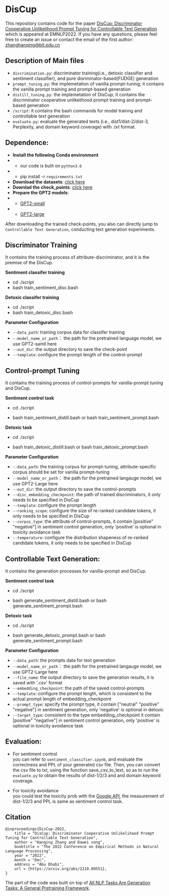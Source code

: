
# DisCup
This repository contains code for the paper [DisCup: Discriminator Cooperative Unlikelihood Prompt Tuning for Controllable Text Generation](https://arxiv.org/abs/2210.09551) which is appeared at EMNLP2022. If you have any questions, please feel free to create an issue or contact the email of the first author: zhanghanqing@bit.edu.cn

## Description of Main files 
- `discrimination.py`: discriminator training(i.e., detoxic classifier and sentiment classifier), and pure disriminator-based(FUDGE) generation
- `prompt_tuning.py`: the implemetation of vanilla prompt-tuning; it contains the vanilla prompt training and prompt-based generation
- `distill_tuning.py`: the implemetation of DisCup; it contains the discriminator cooperative unlikelihood prompt training and prompt-based generation
- `/script`: it contains the bash commands for model trainng and controllable text generation
- `evaluate.py`: evaluate the generated texts (i.e., dist1/dist-2/dist-3, Perplexity, and domain keyword coverage) with *.txt* format.


## Dependence:

- **Install the following Conda environment**
- - our code is bulit on `python3.6`
- - pip install -r `requirements.txt`
- **Download the datasets**: [click here](https://drive.google.com/file/d/1jeBGqImwkGJhEELDMUbIP4n0nAbR58Ox/view?usp=sharing)
- **Downlad the check_points**: [click here](https://drive.google.com/file/d/1k4qSpYhuS1SYWL0SVmQ6CuSH_PdAYjdc/view?usp=sharing)
- **Prepare the GPT2 models**:
- - [GPT2-small](https://huggingface.co/gpt2)
- - [GPT2-large](https://huggingface.co/gpt2-large)

After downloading the trained check-points, you also can directly jump to `Controllable Text Generation`, conducting text generation experiments.

## Discriminator Training
It contains the training process of attribute-discriminator, and it is the premise of the DisCup.


**Sentiment classifer training**
- cd ./script
- bash train_sentiment_disc.bash

**Detoxic classifer training**
- cd ./script
- bash train_detoxic_disc.bash

**Parameter Configuration** 
- `--data_path`: training corpus data for classifer training
- `--model_name_or_path`： the path for the pretrained language model, we use GPT2-samll here
- `--out_dir`: the output directory  to save the check-point
- `--template`: configure the prompt length of the control-prompt


## Control-prompt Tuning

It contains the training process of control-prompts for vanilla-prompt tuning and DisCup.

**Sentiment control task**
- cd ./script

- bash train_sentiment_distill.bash or bash train_sentiment_prompt.bash


**Detoxic task**
- cd ./script

- bash train_detoxic_distill.bash or bash train_detoxic_prompt.bash

**Parameter Configuration**

- `--data_path`:  the training corpus for prompt-tuning, attribute-specific corpus should  be set for vanilla prompt-tuning  
- `--model_name_or_path`： the path for the pretrained langauge model, we use GPT2-Large here
- `--out_dir`: the output directory to save the control-prompts
- `--disc_embedding_checkpoint`: the path of trained discriminators, it only needs to be specified in DisCup
- `--template`: configure the prompt length
- `--ranking_scope`: configure the size of re-ranked candidate tokens, it only needs to be specified in DisCup
- `--corpus_type`: the attribute of control-prompts, it contain [positive" "negative"] in sentiment control generation, only 'positive' is optional in toxicity avoidance task
- `--temperature`: configure the distribution shapeness of re-ranked candidate tokens, it only needs to be specified in DisCup


## Controllable Text Generation:
It contains the generation processes for vanilla-prompt and DisCup.


**Sentiment control task**
- cd ./script

- bash generate_sentiment_distill.bash or bash generate_sentiment_prompt.bash

**Detoxic task**
- cd ./script

- bash generate_detoxic_prompt.bash or bash generate_sentiment_prompt.bash


**Parameter Configuration**

- `--data_path`:  the prompts data for text generation
- `--model_name_or_path`： the path for the pretrained langauge model, we use GPT2-Large here
- `--file_name`: the output directory to save the generation results, it is saved with '.csv' format
- `--embedding_checkpoint`: the path of the saved control-prompts
- `--template`: configure the prompt length, which is consistent to the actual prompt length of embedding_checkpoint
- `--prompt_type`: specify the prompt type, it contain ["neutral" "positive" "negative"] in sentiment generation, only 'negative' is  optional in detoxic
- `--target_type`: consistent to the type embedding_checkpoint it contain [positive" "negative"] in sentiment control generation, only 'positive' is optional in toxicity avoidance task


## Evaluation:
- For sentiment control \
  you can refer to `sentiment_classifier.ipynb`, and evaluate the correctness and PPL of your generated csv file. Then, you can convert the csv file to txt, using the function save_csv_to_text, so as to run the `evaluate.py` to obtain the results of dist-1/2/3 and and domain keyword coverage.

- For toxicity avoidance \
  you could test the toxicity prob with the [Google API](https://perspectiveapi.com/), the measurement of dist-1/2/3 and  PPL is same as sentiment control task.

## Citation
```
@inproceedings{DisCup-2022,
    title = "DisCup: Discriminator Cooperative Unlikelihood Prompt Tuning for Controllable Text Generation",
    author = "Hanqing Zhang and Dawei song",
    booktitle = "The 2022 Conference on Empirical Methods in Natural Language Processing",
    year = "2022",
    month = "Dec",
    address = "Abu Dhabi",
    url = {https://arxiv.org/abs/2210.09551},
}
```

The part of the code was built on top of [All NLP Tasks Are Generation Tasks: A General Pretraining Framework](https://github.com/THUDM/P-tuning).
